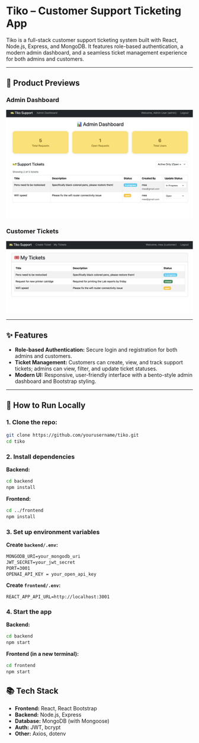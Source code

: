 # Tiko – Customer Support Ticketing App

Tiko is a full-stack customer support ticketing system built with React, Node.js, Express, and MongoDB. It features role-based authentication, a modern admin dashboard, and a seamless ticket management experience for both admins and customers.

---

## 🚀 Product Previews

### **Admin Dashboard**
![Admin Dashboard](./assets/1.png)

### **Customer Tickets**
![Customer Tickets](./assets/2.png)

---

## ✨ Features

- **Role-based Authentication:** Secure login and registration for both admins and customers.
- **Ticket Management:** Customers can create, view, and track support tickets; admins can view, filter, and update ticket statuses.
- **Modern UI:** Responsive, user-friendly interface with a bento-style admin dashboard and Bootstrap styling.

---

## 📝 How to Run Locally

### 1. **Clone the repo:**
   ```bash
   git clone https://github.com/yourusername/tiko.git
   cd tiko
   ```

### 2. **Install dependencies**

**Backend:**

```bash
cd backend
npm install
```

**Frontend:**

```bash
cd ../frontend
npm install
```

### 3. **Set up environment variables**

**Create `backend/.env`:**

```
MONGODB_URI=your_mongodb_uri
JWT_SECRET=your_jwt_secret
PORT=3001
OPENAI_API_KEY = your_open_api_key
```

**Create `frontend/.env`:**

```
REACT_APP_API_URL=http://localhost:3001
```

### 4. **Start the app**

**Backend:**

```bash
cd backend
npm start
```

**Frontend (in a new terminal):**

```bash
cd frontend
npm start
```


## 📚 Tech Stack

* **Frontend:** React, React Bootstrap
* **Backend:** Node.js, Express
* **Database:** MongoDB (with Mongoose)
* **Auth:** JWT, bcrypt
* **Other:** Axios, dotenv

```
